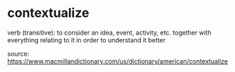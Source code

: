 # contextualize

verb (transitive): to consider an idea, event, activity, etc. together with everything relating to it in order to understand it better

source: https://www.macmillandictionary.com/us/dictionary/american/contextualize
